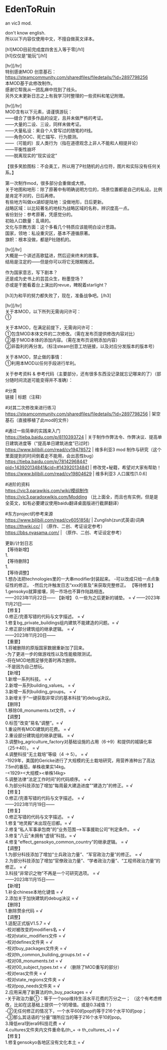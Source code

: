 # EdenToRuin  
an vic3 mod.  
  
don't know english.  
所以以下内容仅使用中文，不擅自做英文译本。  
  
[h1]MOD目前完成度四舍五入等于零[/h1]  
[h1]仅仅是“能玩”[/h1]  
  
[hr][/hr]  
特别感谢MOD 创意基石：https://steamcommunity.com/sharedfiles/filedetails/?id=2897798256  
本MOD基于此修改制作。  
感谢它帮我从一团乱麻中找到了线头。  
另外文末更新日志之上有我学习时整理的一些资料和笔记附赠。  
  
[hr][/hr]  
MOD含有以下元素，请谨慎游玩：  
——缝合了很多作品的设定，且并未做严格的考证。  
——大量的二设、三设，同样未做考证。  
——大量私设：来自个人曾写过的随笔的if线。  
——角色OOC、死亡描写、行为臆测。  
——（可能的）反人类行为（指在道德观念上非人不能和人相提并论）  
——平衡性崩坏  
——脱离现实的“现实设定”  
  
【很多笑脸图标：不会美工，所以用了P社随机的占位符，图片和实际没有任何关系。】  
  
第一次制作mod，很多部分会重做或大修。  
关于地图和地形：除了原著中有明确说明方位的，场景位置都是自己的私设。比例是肯定不对的，日后再修。  
有些地方叫做xx湖却是陆地：没做地形，日后更新。  
战略区域：以比较著名的地标为战略区域的名称，辨识度高一点。  
省份划分：参考原著，凭感觉分的。  
初始人口数量：乱填的。  
文化与宗教方面：这个多看几个特质应该能明白设计思路。  
国家，领地：私设重灾区，基本不遵循原著。  
旗帜：根本没做，都是P社随机的。  
  
[hr][/hr]  
大概是一个讲述高歌猛进，然后迎来终末的故事。  
结局是注定的——但是你可以将它无限期推迟。  
  
作为国家意志，写下剧本？  
还是成为史书上的芸芸众生，粉墨登场？  
亦或是干脆看着台上演出的revue，睥睨着starlight？  
  
[h3]为和平的努力都失败了，现在，准备战争吧。[/h3]  
  
[hr][/hr]  
关于本MOD，以下所列无需询问许可：  
①  
  
关于本MOD，在满足前提下，无需询问许可：  
①包含MOD本体文件的二次修改。（需在发布页提供修改内容对比）  
②基于MOD本体的添加内容。（需在发布页说明添加内容）  
②非盈利的再分发。（标注steam创意工坊链接，以及对应分发版本的版本号）  
  
关于本MOD，禁止做的事情：  
①利用本MOD以任何手段进行牟利。  
  
关于参考资料 & 参考代码（主要部分，还有很多东西没记录就忘记哪来的了）（部分随时间流逝可能变得并不准确）：  
  
#分类  
链接 | 标题（注释）  
  
#对其二次修改来进行练习  
https://steamcommunity.com/sharedfiles/filedetails/?id=2897798256 | 架空基石（直接移植了此mod的文件）  
  
#通过一些简单的实践来入门  
https://tieba.baidu.com/p/8110393724 | 关于制作作弊法令、作弊决议、提高单日建筑进度等（“提高单日建筑进度”已过时）  
https://www.bilibili.com/read/cv19478572 | 维多利亚3 mod 制作与研究（这个里面提到的时间倒着走不能用，会出恶性bug）  
https://tieba.baidu.com/p/7814296844?pid=143920134841&cid=#143920134841 | 修改党+秘籍，希望对大家有帮助！  
https://www.bilibili.com/read/cv19804629 | 维多利亚3 人口属性[1.0.6]  
  
#进阶的资料  
https://vic3.parawikis.com/wiki/模组制作  
https://vic3.paradoxwikis.com/Modding （比上面全，而且也有实例，但是是全英文，如有必要建议使用baidu翻译桌面版进行截屏翻译）  
  
#东方project的参考来源  
https://www.bilibili.com/read/cv6051858/ | Zunglish(zun式英语)词典  
https://thwiki.cc/ | （原作、二创、考证设定参考）  
https://bbs.nyasama.com/ | （原作、二创、考证设定参考）  
  
更新/计划日志  
【等待新增】  
1.  
【等待删除】  
1.  
【等待调整】  
1.想办法把technologies里的一大串modifier封装起来。
-可以改成只给一点点象征性的修正。
-然后允许触发日志“xxx的普及”来获取完整修正。
【等待修复】  
1.gensokyo就算接壤，同一市场也不算作陆路相连。  
——2023年11月22日——
【新增】
0.一些为之后更新的铺垫。 = √
——2023年11月21日——  
【修复】  
0.修正/完善写错的代码与文字描述。 = √  
1.修复bg_private_buildings组内建筑不能建造的问题。= √  
2.修正部分建筑组的继承逻辑。 = √  
——2023年11月20日——  
【重要】  
1.将被删除的原版国家数据重新加了回来。  
-为了更进一步的做游戏性以及性能极限测试。  
-将在MOD地图足够完善时再次删除。  
-不是因为自己想玩。  
【新增】  
1.新增一系列科技。 = √  
2.新增一系列building_values。 = √  
3.新增一系列building_groups。 = √  
3.新增关于“一键获取非常识的基本科技”的debug决议。  
【删除】  
1.移除08_monuments.txt文件。= √  
【调整】  
0.标签“改变”易名“调整”。= √  
1.重设所有MOD建筑的花费。 = √  
2.重设部分建筑组的继承逻辑。 = √  
3.调整bg_agriculture_factory对基础设施的占用（6->9）和提供的城镇化率（25->40）。 = √  
4.调整科技“无土栽培”等级（4 -> 5）。 = √  
-1929年，美国的Gericke进行了大规模的无土栽培研究，用营养液种出了高达7.5m的番茄，单株收果实14kg。  
-<1929><大规模><单株14kg>  
5.调整法律“法定工作时间”的代码顺序。 = √  
6.为部分科技添加了增加“每周最大建造进度”“建造力”的修正。= √  
【修复】  
0.修正/完善写错的代码与文字描述。 = √  
——2023年11月19日——  
【修复】  
0.修正写错的代码与文字描述。 = √  
1.修复“地灵殿”未出现在旧都。= √  
2.修复“私人军事承包商”的“业务范围——>军事援助公司”判定条件。 = √  
3.修复“八云”未拥有“虚镜”科技。= √  
4.修复“effect_gensokyo_common_country”的继承逻辑。 = √  
【调整】  
1.为部分科技添加了增加“士兵政治力量”、“军官政治力量”的修正。 = √  
2.为部分科技添加了增加“官僚政治力量”、“学者政治力量”、“工程师政治力量”的修正。 = √  
3.科技“非常识之物”不再是一个可研究选项。 = √  
——2023年11月15日——  
【新增】  
1.补全chinese本地化键值 = √  
2.添加关于加快建筑的debug决议 = √  
【删除】  
1.删除赘余代码 = √  
【调整】  
1.适配正式版V1.5.7 = √  
-校对被改变的modifiers名 = √  
-校对static_modifiers文件 = √  
-校对defines文件夹 = √  
-校对buy_packages文件夹 = √  
-校对th_common_building_groups.txt = √  
-校对08_monuments.txt = √  
-校对00_subject_types.txt = √ （删除了MOD重写的部分）  
-校对eras文件夹 = √  
-校对state_regions文件夹 = √  
-校对pop_needs文件夹 = √  
2.应用采用了新算法的th_buy_packages = √   
-关于政治力量①：等于一个pop维持生活水平花费的万分之一； （这个有考虑修改，比如在这基础上提供一个1的增值。或是0.3减值？）  
-②无任何修正的情况下，一个水平60的pop约等于216个水平10的pop；  
-③那么其话语的“分量”理所应当的等于216个水平10的pop。  
3.降低era1到era9科技花费 = √  
4.cultures文件夹内文件重命名(th_+ -> th_cultures_+) = √  
【修复】  
1.修复gensokyo各地区没有文化本土 = √  
